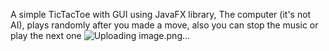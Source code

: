 A simple TicTacToe with GUI using JavaFX library,
The computer (it's not AI), plays randomly after you made a move,
also you can stop the music or play the next one
![Uploading image.png…]()
